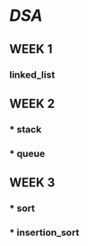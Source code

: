 # _**DSA**_
## WEEK 1
### linked_list
## WEEK 2
### * stack
### * queue
## WEEK 3
### * sort
### * insertion_sort

